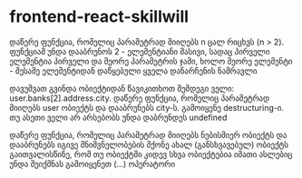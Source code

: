 # frontend-react-skillwill

დაწერე ფუნქცია, რომელიც პარამეტრად
მიიღებს n ცალ რიცხვს (n > 2). ფუნქციამ
უნდა დააბრუნოს 2 - ელემენტიანი მასივი,
სადაც პირველი ელემენტია პირველი და
მეორე პარამეტრის ჯამი, ხოლო მეორე
ელემენტი - მესამე ელემენტიდან
დაწყებული ყველა დანარჩენის ნამრავლი

დავუშვათ გვინდა ობიექტიდან
წავიკითხოთ შემდეგი ველი:
user.banks[2].address.city. დაწერე ფუნქცია,
რომელიც პარამეტრად მიიღებს user
ობიექტს და დააბრუნებს city-ს. გამოიყენე
destructuring-ი. თუ ასეთი ველი არ
არსებობს უნდა დაბრუნდეს undefined

დაწერე ფუნქცია, რომელიც პარამეტრად
მიიღებს ნებისმიერ ობიექტს და
დააბრუნებს იგივე მნიშვნელობების მქონე
ახალ (განსხვავებულ) ობიექტს
გაითვალისწინე, რომ თუ ობიექტში კიდევ
სხვა ობიექტებია იმათი ასლებიც უნდა
შეიქმნას
გამოიყენეთ (...) ოპერატორი
